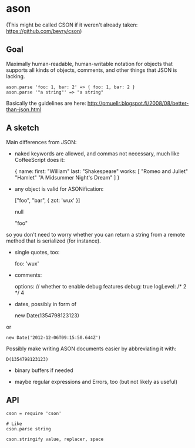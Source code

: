 # ason

(This might be called CSON if it weren't already taken:
https://github.com/bevry/cson)

## Goal

Maximally human-readable, human-writable notation for objects that supports all
kinds of objects, comments, and other things that JSON is lacking.

	ason.parse 'foo: 1, bar: 2' => { foo: 1, bar: 2 }
	ason.parse '"a string"' => "a string"

Basically the guidelines are here: http://pmuellr.blogspot.fi/2008/08/better-than-json.html

## A sketch

Main differences from JSON:

- naked keywords are allowed, and commas not necessary, much like CoffeeScript
  does it:

	{
		name:
			first: "William"
			last: "Shakespeare"
		works: [
			"Romeo and Juliet"
			"Hamlet"
			"A Midsummer Night's Dream"
		]
	}


- any object is valid for ASONification:

	["foo", "bar", { zot: 'wux' }]

	null

	"foo"

so you don't need to worry whether you can return a string from a remote method
that is serialized (for instance).

- single quotes, too:

	foo: 'wux'

- comments:

	options:
		// whether to enable debug features
		debug: true
		logLevel: /* 2 */ 4 


- dates, possibly in form of

	new Date(1354798123123)

or

	new Date('2012-12-06T09:15:50.644Z')

Possibly make writing ASON documents easier by abbreviating it with:

	D(1354798123123)

- binary buffers if needed

- maybe regular expressions and Errors, too (but not likely as useful)

## API

	cson = require 'cson'

	# Like 
	cson.parse string

	cson.stringify value, replacer, space



